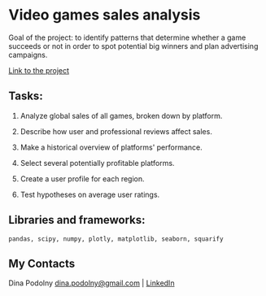 # Video games sales analysis

Goal of the project: to identify patterns that determine whether a game succeeds or not in order to spot potential big winners and plan advertising campaigns.

[Link to the project](https://dinapodolny.github.io/video_games_sales_analysis/video_games_sales_analysis.html)

## Tasks: 

1. Analyze global sales of all games, broken down by platform.

2. Describe how user and professional reviews affect sales.

3. Make a historical overview of platforms' performance.

4. Select several potentially profitable platforms.

5. Create a user profile for each region.

6. Test hypotheses on average user ratings.


## Libraries and frameworks:
`pandas, scipy, numpy, plotly, matplotlib, seaborn, squarify`

## My Contacts
Dina Podolny 
dina.podolny@gmail.com | [LinkedIn](linkedin.com/in/dina-podolny)